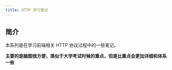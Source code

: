 ```yaml
---
title: HTTP 学习笔记
---
```


## 简介
本系列是在学习前端相关 HTTP 协议过程中的一些笔记。

**主要的是脑图很方便，类似于大学考试时候的重点，但是比重点会更加详细和体系一些**
